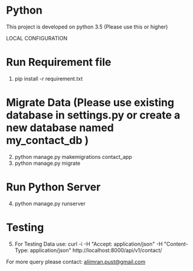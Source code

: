 # Python
This project is developed on python 3.5 (Please use this or higher)


LOCAL CONFIGURATION

# Run Requirement file
1. pip install -r requirement.txt

# Migrate Data  (Please use existing database in settings.py or create a new database named my_contact_db )
2. python manage.py makemigrations contact_app
3. python manage.py migrate

# Run Python Server
4. python manage.py runserver

# Testing
5. For Testing Data use: curl -i -H "Accept: application/json" -H "Content-Type: application/json" http://localhost:8000/api/v1/contact/

For more query please contact: aliimran.pust@gmail.com


